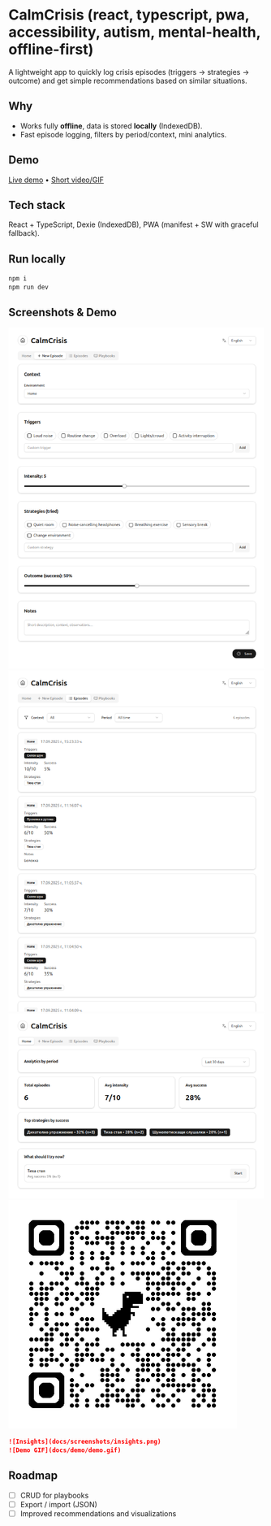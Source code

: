 # CalmCrisis (react, typescript, pwa, accessibility, autism, mental-health, offline-first)

A lightweight app to quickly log crisis episodes (triggers → strategies → outcome) and get simple recommendations based on similar situations.

## Why
- Works fully **offline**, data is stored **locally** (IndexedDB).
- Fast episode logging, filters by period/context, mini analytics.

## Demo
[Live demo](https://calm-crisis.vercel.app/) • [Short video/GIF](#)

## Tech stack
React + TypeScript, Dexie (IndexedDB), PWA (manifest + SW with graceful fallback).

## Run locally
```bash
npm i
npm run dev
```

## Screenshots & Demo


![New Episode](docs/screenshots/new-episode.png)
![Episodes List](docs/screenshots/episodes.png)
![Recommendations](docs/screenshots/recommend.png)
![PWA Install](docs/screenshots/qrcode_calm-crisis.vercel.app.png)
```markdown
![Insights](docs/screenshots/insights.png)
![Demo GIF](docs/demo/demo.gif)
```

## Roadmap
- [ ] CRUD for playbooks
- [ ] Export / import (JSON)
- [ ] Improved recommendations and visualizations

